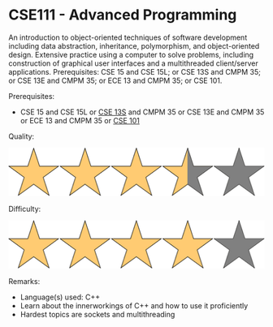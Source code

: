 # CSE111 - Advanced Programming

An introduction to object-oriented techniques of software development including data abstraction, inheritance, polymorphism, and object-oriented design. Extensive practice using a computer to solve problems, including construction of graphical user interfaces and a multithreaded client/server applications. Prerequisites: CSE 15 and CSE 15L; or CSE 13S and CMPM 35; or CSE 13E and CMPM 35; or ECE 13 and CMPM 35; or CSE 101.

Prerequisites:

- CSE 15 and CSE 15L or [CSE 13S](CSE13S.md) and CMPM 35 or CSE 13E and CMPM 35 or ECE 13 and CMPM 35 or [CSE 101](CSE101.md)

Quality:

![](../Media/3_5star.png)

Difficulty:

![](../Media/4star.png)

Remarks:

- Language(s) used: C++
- Learn about the innerworkings of C++ and how to use it proficiently
- Hardest topics are sockets and multithreading